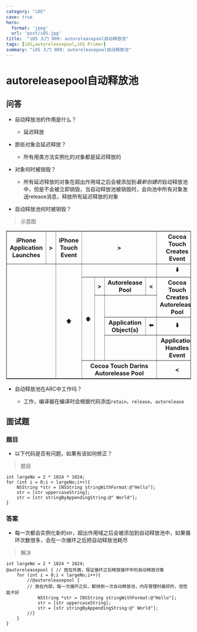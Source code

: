 ```yaml
---
category: "iOS"
cave: true
hero:
  format: 'jpeg'
  url: 'post/iOS.jpg'
title:  "iOS 入门 009: autoreleasepool自动释放池"
tags: [iOS,autoreleasepool,iOS Primer]
summary: "iOS 入门 009: autoreleasepool自动释放池"
---
```

# autoreleasepool自动释放池

## 问答

* 自动释放池的作用是什么？

	* 延迟释放

* 那些对象会延迟释放？

	* 所有用类方法实例化的对象都是延迟释放的

* 对象何时被销毁？

	* 所有延迟释放的对象在超出作用域之后会被添加到*最新创建的*自动释放池中，但是不会被立即销毁，当自动释放池被销毁时，会向池中所有对象发送release消息，释放所有延迟释放的对象

* 自动释放池何时被销毁？

> 示意图

<table border="1" class="table table-bordered table-striped table-condensed">
<tr>
<th>iPhone Application Launches</th>
<th>></th>
<th>iPhone Touch Event</th>
<th rowspan="1" colspan="6">></th>
<th>Cocoa Touch Creates Event</th>
<th>></th>
<th>Event Object</th>
</tr>

<tr>
<th rowspan="6" colspan="2"></th>
<th rowspan="6" colspan="1">⬆️</th>
<th rowspan="1" colspan="6"></th>
<th>⬇️</th>
<th rowspan="4" colspan="1"></th>
<th rowspan="4" colspan="1">⬇️</th>
</tr>

<tr>
<th rowspan="4" colspan="1">⬆️</th>
<th>></th>
<th rowspan="1" colspan="3">Autorelease Pool</th>
<th><</th>
<th rowspan="2" colspan="1">Cocoa Touch Creates Autorelease Pool</th>
</tr>

<tr>
<th rowspan="3" colspan="1"></th>
<th rowspan="1" colspan="4"></th>
</tr>

<tr>
<th rowspan="1" colspan="3">Application Object(s)</th>
<th>⬅️</th>
<th>⬇️</th>
</tr>

<tr>
<th rowspan="1" colspan="4"></th>
<th>Application Handles Event</th>
<th rowspan="1" colspan="2"><</th>
</tr>

<tr>
<th rowspan="1" colspan="6">Cocoa Touch Darins Autorelease Pool</th>
<th><</th>
<th rowspan="1" colspan="2"></th>
</tr>
</table>

* 自动释放池在ARC中工作吗？

	* 工作，编译器在编译时会根据代码添加`retain`、`release`、`autorelease`

## 面试题

### 题目

* 以下代码是否有问题，如果有该如何修正？

> 题目

```objc
int largeNo = 2 * 1024 * 1024;
for (int i = 0;i < largeNo;i++){
	NSString *str = [NSString stringWithFormat:@"Hello"];
	str = [str uppercaseString];
	str = [str stringByAppendingString:@" World"];
}
```

### 答案

* 每一次都会实例化新的str，超出作用域之后会被添加到自动释放池中，如果循环次数很多，会在一次循环之后把自动释放池耗尽

> 解决

```objc
int largeNo = 2 * 1024 * 1024;
@autoreleasepool { // 放在外面，保证循环之后释放循环中的自动释放对象
	for (int i = 0;i < largeNo;i++){
		//@autoreleasepool {
		// 放在内部，每一次循环之后，都倾倒一次自动释放池，内存管理时最好的，但性能不好
			NSString *str = [NSString stringWithFormat:@"Hello"];
			str = [str uppercaseString];
			str = [str stringByAppendingString:@" World"];
		//}
	}
}
```



